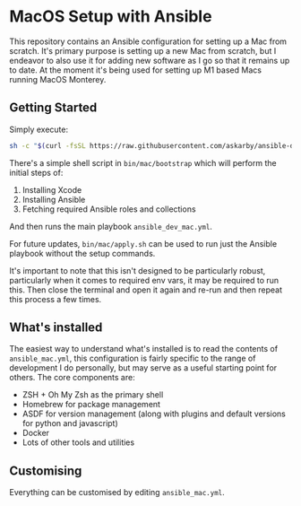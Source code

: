# MacOS Setup with Ansible

This repository contains an Ansible configuration for setting up a Mac from scratch. It's primary purpose is setting up a new Mac from scratch, but I endeavor to also use it for adding new software as I go so that it remains up to date. At the moment it's being used for setting up M1 based Macs running MacOS Monterey.

## Getting Started

Simply execute:

```sh
sh -c "$(curl -fsSL https://raw.githubusercontent.com/askarby/ansible-dev-setup/main/bin/mac/bootstrap.sh)"
```

There's a simple shell script in `bin/mac/bootstrap` which will perform the initial steps of:

1. Installing Xcode
2. Installing Ansible
3. Fetching required Ansible roles and collections

And then runs the main playbook `ansible_dev_mac.yml`.

For future updates, `bin/mac/apply.sh` can be used to run just the Ansible playbook without the setup commands.

It's important to note that this isn't designed to be particularly robust, particularly when it comes to required env vars, it may be required to run this. Then close the terminal and open it again and re-run and then repeat this process a few times.

## What's installed

The easiest way to understand what's installed is to read the contents of `ansible_mac.yml`, this configuration is fairly specific to the range of development I do personally, but may serve as a useful starting point for others. The core components are:

- ZSH + Oh My Zsh as the primary shell
- Homebrew for package management
- ASDF for version management (along with plugins and default versions for python and javascript)
- Docker
- Lots of other tools and utilities

## Customising

Everything can be customised by editing `ansible_mac.yml`.

